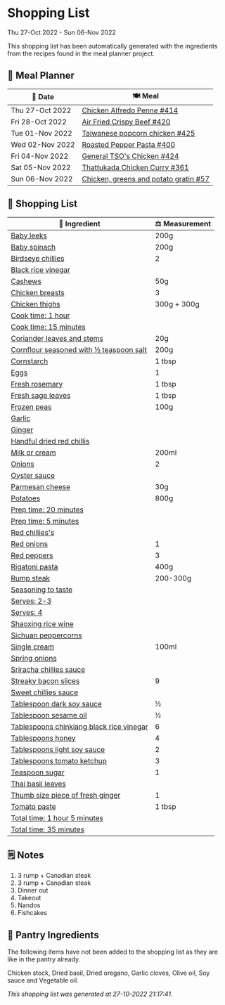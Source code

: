 # Shopping List

Thu 27-Oct 2022 - Sun 06-Nov 2022

This shopping list has been automatically generated with the ingredients from the recipes found in the meal planner project.

## 📅 Meal Planner

|📅 Date| 🍽️ Meal|
|----|----|
|Thu 27-Oct 2022|[Chicken Alfredo Penne #414](https://github.com/jcallaghan/The-Cookbook/issues/414)|
|Fri 28-Oct 2022|[Air Fried Crispy Beef #420](https://github.com/jcallaghan/The-Cookbook/issues/420)|
|Tue 01-Nov 2022|[Taiwanese popcorn chicken #425](https://github.com/jcallaghan/The-Cookbook/issues/425)|
|Wed 02-Nov 2022|[Roasted Pepper Pasta #400](https://github.com/jcallaghan/The-Cookbook/issues/400)|
|Fri 04-Nov 2022|[General TSO's Chicken #424](https://github.com/jcallaghan/The-Cookbook/issues/424)|
|Sat 05-Nov 2022|[Thattukada Chicken Curry #361](https://github.com/jcallaghan/The-Cookbook/issues/361)|
|Sun 06-Nov 2022|[Chicken, greens and potato gratin #57](https://github.com/jcallaghan/The-Cookbook/issues/57)|

## 🛒 Shopping List

| 🍌 Ingredient| ⚖️ Measurement|
|----------|-----------|
|[Baby leeks](https://www.sainsburys.co.uk/gol-ui/SearchResults/Baby%20leeks)|200g|
|[Baby spinach](https://www.sainsburys.co.uk/gol-ui/SearchResults/Baby%20spinach)|200g|
|[Birdseye chillies](https://www.sainsburys.co.uk/gol-ui/SearchResults/Birdseye%20chillies)|2|
|[Black rice vinegar](https://www.sainsburys.co.uk/gol-ui/SearchResults/Black%20rice%20vinegar)||
|[Cashews](https://www.sainsburys.co.uk/gol-ui/SearchResults/Cashews)|50g|
|[Chicken breasts](https://www.sainsburys.co.uk/gol-ui/SearchResults/Chicken%20breasts)|3|
|[Chicken thighs](https://www.sainsburys.co.uk/gol-ui/SearchResults/Chicken%20thighs)|300g + 300g|
|[Cook time: 1 hour](https://www.sainsburys.co.uk/gol-ui/SearchResults/Cook%20time:%201%20hour)||
|[Cook time: 15 minutes](https://www.sainsburys.co.uk/gol-ui/SearchResults/Cook%20time:%2015%20minutes)||
|[Coriander leaves and stems](https://www.sainsburys.co.uk/gol-ui/SearchResults/Coriander%20leaves%20and%20stems)|20g|
|[Cornflour seasoned with ½ teaspoon salt](https://www.sainsburys.co.uk/gol-ui/SearchResults/Cornflour%20seasoned%20with%20½%20teaspoon%20salt)|200g|
|[Cornstarch](https://www.sainsburys.co.uk/gol-ui/SearchResults/Cornstarch)|1 tbsp|
|[Eggs](https://www.sainsburys.co.uk/gol-ui/SearchResults/Eggs)|1|
|[Fresh rosemary](https://www.sainsburys.co.uk/gol-ui/SearchResults/Fresh%20rosemary)|1 tbsp|
|[Fresh sage leaves](https://www.sainsburys.co.uk/gol-ui/SearchResults/Fresh%20sage%20leaves)|1 tbsp|
|[Frozen peas](https://www.sainsburys.co.uk/gol-ui/SearchResults/Frozen%20peas)|100g|
|[Garlic](https://www.sainsburys.co.uk/gol-ui/SearchResults/Garlic)||
|[Ginger](https://www.sainsburys.co.uk/gol-ui/SearchResults/Ginger)||
|[Handful dried red chillis](https://www.sainsburys.co.uk/gol-ui/SearchResults/Handful%20dried%20red%20chillis)||
|[Milk or cream](https://www.sainsburys.co.uk/gol-ui/SearchResults/Milk%20or%20cream)|200ml|
|[Onions](https://www.sainsburys.co.uk/gol-ui/SearchResults/Onions)|2|
|[Oyster sauce](https://www.sainsburys.co.uk/gol-ui/SearchResults/Oyster%20sauce)||
|[Parmesan cheese](https://www.sainsburys.co.uk/gol-ui/SearchResults/Parmesan%20cheese)|30g|
|[Potatoes](https://www.sainsburys.co.uk/gol-ui/SearchResults/Potatoes)|800g|
|[Prep time: 20 minutes](https://www.sainsburys.co.uk/gol-ui/SearchResults/Prep%20time:%2020%20minutes)||
|[Prep time: 5 minutes](https://www.sainsburys.co.uk/gol-ui/SearchResults/Prep%20time:%205%20minutes)||
|[Red chillies's](https://www.sainsburys.co.uk/gol-ui/SearchResults/Red%20chillies's)||
|[Red onions](https://www.sainsburys.co.uk/gol-ui/SearchResults/Red%20onions)|1|
|[Red peppers](https://www.sainsburys.co.uk/gol-ui/SearchResults/Red%20peppers)|3|
|[Rigatoni pasta](https://www.sainsburys.co.uk/gol-ui/SearchResults/Rigatoni%20pasta)|400g|
|[Rump steak](https://www.sainsburys.co.uk/gol-ui/SearchResults/Rump%20steak)|200-300g|
|[Seasoning to taste](https://www.sainsburys.co.uk/gol-ui/SearchResults/Seasoning%20to%20taste)||
|[Serves: 2-3](https://www.sainsburys.co.uk/gol-ui/SearchResults/Serves:%202-3)||
|[Serves: 4](https://www.sainsburys.co.uk/gol-ui/SearchResults/Serves:%204)||
|[Shaoxing rice wine](https://www.sainsburys.co.uk/gol-ui/SearchResults/Shaoxing%20rice%20wine)||
|[Sichuan peppercorns](https://www.sainsburys.co.uk/gol-ui/SearchResults/Sichuan%20peppercorns)||
|[Single cream](https://www.sainsburys.co.uk/gol-ui/SearchResults/Single%20cream)|100ml|
|[Spring onions](https://www.sainsburys.co.uk/gol-ui/SearchResults/Spring%20onions)||
|[Sriracha chillies sauce](https://www.sainsburys.co.uk/gol-ui/SearchResults/Sriracha%20chillies%20sauce)||
|[Streaky bacon slices](https://www.sainsburys.co.uk/gol-ui/SearchResults/Streaky%20bacon%20slices)|9|
|[Sweet chillies sauce](https://www.sainsburys.co.uk/gol-ui/SearchResults/Sweet%20chillies%20sauce)||
|[Tablespoon dark soy sauce](https://www.sainsburys.co.uk/gol-ui/SearchResults/Tablespoon%20dark%20soy%20sauce)|½|
|[Tablespoon sesame oil](https://www.sainsburys.co.uk/gol-ui/SearchResults/Tablespoon%20sesame%20oil)|½|
|[Tablespoons chinkiang black rice vinegar](https://www.sainsburys.co.uk/gol-ui/SearchResults/Tablespoons%20chinkiang%20black%20rice%20vinegar)|6|
|[Tablespoons honey](https://www.sainsburys.co.uk/gol-ui/SearchResults/Tablespoons%20honey)|4|
|[Tablespoons light soy sauce](https://www.sainsburys.co.uk/gol-ui/SearchResults/Tablespoons%20light%20soy%20sauce)|2|
|[Tablespoons tomato ketchup](https://www.sainsburys.co.uk/gol-ui/SearchResults/Tablespoons%20tomato%20ketchup)|3|
|[Teaspoon sugar](https://www.sainsburys.co.uk/gol-ui/SearchResults/Teaspoon%20sugar)|1|
|[Thai basil leaves](https://www.sainsburys.co.uk/gol-ui/SearchResults/Thai%20basil%20leaves)||
|[Thumb size piece of fresh ginger](https://www.sainsburys.co.uk/gol-ui/SearchResults/Thumb%20size%20piece%20of%20fresh%20ginger)|1|
|[Tomato paste](https://www.sainsburys.co.uk/gol-ui/SearchResults/Tomato%20paste)|1 tbsp|
|[Total time: 1 hour 5 minutes](https://www.sainsburys.co.uk/gol-ui/SearchResults/Total%20time:%201%20hour%205%20minutes)||
|[Total time: 35 minutes](https://www.sainsburys.co.uk/gol-ui/SearchResults/Total%20time:%2035%20minutes)||

## 🗒️ Notes

1. 3 rump + Canadian steak
1. 3 rump + Canadian steak
1. Dinner out
1. Takeout
1. Nandos
1. Fishcakes

## 🏪 Pantry Ingredients

The following items have not been added to the shopping list as they are like in the pantry already.

Chicken stock, Dried basil, Dried oregano, Garlic cloves, Olive oil, Soy sauce and Vegetable oil.


_This shopping list was generated at 27-10-2022 21:17:41._